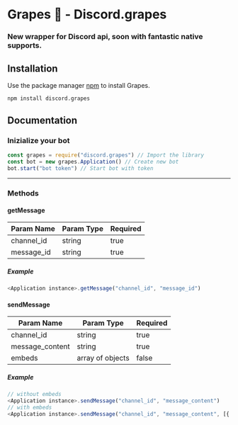 # Grapes 🍇 - Discord.grapes
### New wrapper for Discord api, soon with fantastic native supports.

## Installation

Use the package manager [npm](https://www.npmjs.com/) to install Grapes.

```bash
npm install discord.grapes
```

## Documentation

### Inizialize your bot
```javascript
const grapes = require("discord.grapes") // Import the library
const bot = new grapes.Application() // Create new bot
bot.start("bot token") // Start bot with token
```
<hr>

### Methods
#### getMessage

| Param Name    | Param Type  | Required |
| ------------- |-------------| -------- |
| channel_id    | string      |   true   |
| message_id    | string      |   true   |

##### Example
```javascript
<Application instance>.getMessage("channel_id", "message_id")
```
#### sendMessage

| Param Name    | Param Type  | Required |
| ------------- |-------------| -------- |
| channel_id    | string      |   true   |
| message_content    | string      |   true   |
| embeds   | array of objects      |   false   |

##### Example
```javascript
// without embeds
<Application instance>.sendMessage("channel_id", "message_content")
// with embeds
<Application instance>.sendMessage("channel_id", "message_content", [{ title: 'Some title', url: 'https://discord.js.org', description: 'Some description here'}])
```
